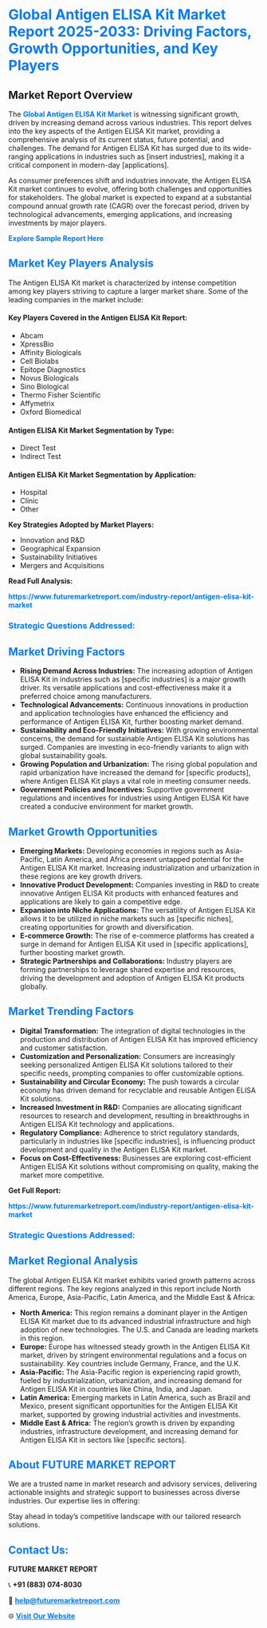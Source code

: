 <h1 style="color: #007BFF;">Global Antigen ELISA Kit Market Report 2025-2033: Driving Factors, Growth Opportunities, and Key Players</h1>

<section id="overview">
<h2>Market Report Overview</h2>
<p>The <a href="https://www.futuremarketreport.com/industry-report/antigen-elisa-kit-market" style="color: #007BFF; text-decoration: none;"><strong>Global Antigen ELISA Kit Market</strong></a> is witnessing significant growth, driven by increasing demand across various industries. This report delves into the key aspects of the Antigen ELISA Kit market, providing a comprehensive analysis of its current status, future potential, and challenges. The demand for Antigen ELISA Kit has surged due to its wide-ranging applications in industries such as [insert industries], making it a critical component in modern-day [applications].</p>
<p>As consumer preferences shift and industries innovate, the Antigen ELISA Kit market continues to evolve, offering both challenges and opportunities for stakeholders. The global market is expected to expand at a substantial compound annual growth rate (CAGR) over the forecast period, driven by technological advancements, emerging applications, and increasing investments by major players.</p>
</section>

<section id="overview">
<p><a href="https://www.futuremarketreport.com/request-sample/reportId=92684" style="color: #007BFF; text-decoration: none;"><strong>Explore Sample Report Here</strong></a></p>
</section>

<section id="key-players">
<h2 style="color: #007BFF;">Market Key Players Analysis</h2>
<p>The Antigen ELISA Kit market is characterized by intense competition among key players striving to capture a larger market share. Some of the leading companies in the market include:</p>
<h4>Key Players Covered in the Antigen ELISA Kit Report:</h4>
<ul><li>Abcam</li><li>XpressBio</li><li>Affinity Biologicals</li><li>Cell Biolabs</li><li>Epitope Diagnostics</li><li>Novus Biologicals</li><li>Sino Biological</li><li>Thermo Fisher Scientific</li><li>Affymetrix</li><li>Oxford Biomedical</li></ul>
<h4>Antigen ELISA Kit Market Segmentation by Type:</h4>
<ul><li>Direct Test</li><li>Indirect Test</li></ul>

<h4>Antigen ELISA Kit Market Segmentation by Application:</h4>
<ul><li>Hospital</li><li>Clinic</li><li>Other</li></ul>
<p><strong>Key Strategies Adopted by Market Players:</strong></p>
<ul>
<li>Innovation and R&D</li>
<li>Geographical Expansion</li>
<li>Sustainability Initiatives</li>
<li>Mergers and Acquisitions</li>
</ul>
</section>

<section>
<p><strong>Read Full Analysis: </strong></p><a href="https://www.futuremarketreport.com/industry-report/antigen-elisa-kit-market" style="color: #007BFF; text-decoration: none;"><strong>https://www.futuremarketreport.com/industry-report/antigen-elisa-kit-market</strong></a>
<h3 style="color: #007BFF;">Strategic Questions Addressed:</h3>
</section>

<section id="driving-factors">
<h2 style="color: #007BFF;">Market Driving Factors</h2>
<ul>
<li><strong>Rising Demand Across Industries:</strong> The increasing adoption of Antigen ELISA Kit in industries such as [specific industries] is a major growth driver. Its versatile applications and cost-effectiveness make it a preferred choice among manufacturers.</li>
<li><strong>Technological Advancements:</strong> Continuous innovations in production and application technologies have enhanced the efficiency and performance of Antigen ELISA Kit, further boosting market demand.</li>
<li><strong>Sustainability and Eco-Friendly Initiatives:</strong> With growing environmental concerns, the demand for sustainable Antigen ELISA Kit solutions has surged. Companies are investing in eco-friendly variants to align with global sustainability goals.</li>
<li><strong>Growing Population and Urbanization:</strong> The rising global population and rapid urbanization have increased the demand for [specific products], where Antigen ELISA Kit plays a vital role in meeting consumer needs.</li>
<li><strong>Government Policies and Incentives:</strong> Supportive government regulations and incentives for industries using Antigen ELISA Kit have created a conducive environment for market growth.</li>
</ul>
</section>

<section id="growth-opportunities">
<h2 style="color: #007BFF;">Market Growth Opportunities</h2>
<ul>
<li><strong>Emerging Markets:</strong> Developing economies in regions such as Asia-Pacific, Latin America, and Africa present untapped potential for the Antigen ELISA Kit market. Increasing industrialization and urbanization in these regions are key growth drivers.</li>
<li><strong>Innovative Product Development:</strong> Companies investing in R&D to create innovative Antigen ELISA Kit products with enhanced features and applications are likely to gain a competitive edge.</li>
<li><strong>Expansion into Niche Applications:</strong> The versatility of Antigen ELISA Kit allows it to be utilized in niche markets such as [specific niches], creating opportunities for growth and diversification.</li>
<li><strong>E-commerce Growth:</strong> The rise of e-commerce platforms has created a surge in demand for Antigen ELISA Kit used in [specific applications], further boosting market growth.</li>
<li><strong>Strategic Partnerships and Collaborations:</strong> Industry players are forming partnerships to leverage shared expertise and resources, driving the development and adoption of Antigen ELISA Kit products globally.</li>
</ul>
</section>

<section id="trending-factors">
<h2 style="color: #007BFF;">Market Trending Factors</h2>
<ul>
<li><strong>Digital Transformation:</strong> The integration of digital technologies in the production and distribution of Antigen ELISA Kit has improved efficiency and customer satisfaction.</li>
<li><strong>Customization and Personalization:</strong> Consumers are increasingly seeking personalized Antigen ELISA Kit solutions tailored to their specific needs, prompting companies to offer customizable options.</li>
<li><strong>Sustainability and Circular Economy:</strong> The push towards a circular economy has driven demand for recyclable and reusable Antigen ELISA Kit solutions.</li>
<li><strong>Increased Investment in R&D:</strong> Companies are allocating significant resources to research and development, resulting in breakthroughs in Antigen ELISA Kit technology and applications.</li>
<li><strong>Regulatory Compliance:</strong> Adherence to strict regulatory standards, particularly in industries like [specific industries], is influencing product development and quality in the Antigen ELISA Kit market.</li>
<li><strong>Focus on Cost-Effectiveness:</strong> Businesses are exploring cost-efficient Antigen ELISA Kit solutions without compromising on quality, making the market more competitive.</li>
</ul>
</section>

<section>
<p><strong>Get Full Report: </strong></p><a href="https://www.futuremarketreport.com/industry-report/antigen-elisa-kit-market" style="color: #007BFF; text-decoration: none;"><strong>https://www.futuremarketreport.com/industry-report/antigen-elisa-kit-market</strong></a>
<h3 style="color: #007BFF;">Strategic Questions Addressed:</h3>
</section>


<section id="regional-analysis">
<h2 style="color: #007BFF;">Market Regional Analysis</h2>
<p>The global Antigen ELISA Kit market exhibits varied growth patterns across different regions. The key regions analyzed in this report include North America, Europe, Asia-Pacific, Latin America, and the Middle East & Africa:</p>
<ul>
<li><strong>North America:</strong> This region remains a dominant player in the Antigen ELISA Kit market due to its advanced industrial infrastructure and high adoption of new technologies. The U.S. and Canada are leading markets in this region.</li>
<li><strong>Europe:</strong> Europe has witnessed steady growth in the Antigen ELISA Kit market, driven by stringent environmental regulations and a focus on sustainability. Key countries include Germany, France, and the U.K.</li>
<li><strong>Asia-Pacific:</strong> The Asia-Pacific region is experiencing rapid growth, fueled by industrialization, urbanization, and increasing demand for Antigen ELISA Kit in countries like China, India, and Japan.</li>
<li><strong>Latin America:</strong> Emerging markets in Latin America, such as Brazil and Mexico, present significant opportunities for the Antigen ELISA Kit market, supported by growing industrial activities and investments.</li>
<li><strong>Middle East & Africa:</strong> The region’s growth is driven by expanding industries, infrastructure development, and increasing demand for Antigen ELISA Kit in sectors like [specific sectors].</li>
</ul>
</section>

<footer>
<h2 style="color: #007BFF;">About FUTURE MARKET REPORT</h2>
<p>We are a trusted name in market research and advisory services, delivering actionable insights and strategic support to businesses across diverse industries. Our expertise lies in offering:</p>

<p>Stay ahead in today’s competitive landscape with our tailored research solutions.</p>

<h2 style="color: #007BFF;">Contact Us:</h2>
<p><strong>FUTURE MARKET REPORT</strong></p>
<p>📞 <strong>+91 (883) 074-8030</strong></p>
<p>📧 <strong><a href="mailto:help@futuremarketreport.com" style="color: #007BFF;">help@futuremarketreport.com</a></strong></p>
<p>🌐 <strong><a href="https://www.futuremarketreport.com/" style="color: #007BFF;">Visit Our Website</a></strong></p>
</footer>